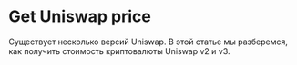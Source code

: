 # Get Uniswap price

Существует несколько версий Uniswap. В этой статье мы разберемся, как получить стоимость криптовалюты Uniswap v2 и v3.


